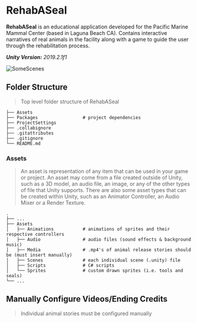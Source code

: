 

# RehabASeal
**RehabASeal** is an educational application developed for the Pacific Marine Mammal Center (based in Laguna Beach CA). Contains interactive narratives of real animals in the facility along with a game to guide the user through the rehabilitation process.

***Unity Version:** 2019.2.1f1* 

![SomeScenes](https://user-images.githubusercontent.com/29055643/70387757-7ecdfc80-19c2-11ea-985a-db4041a103fa.png)

## Folder Structure 
> Top level folder structure of RehabASeal

    ├── Assets                    
    ├── Packages                 # project dependencies
    ├── ProjectSettings           
    ├── .collabignore             
    ├── .gitattributes
    ├── .gitignore
    └── README.md
   
### Assets
>An asset is representation of any item that can be used in your game or project. An asset may come from a file created outside of Unity, such as a 3D model, an audio file, an image, or any of the other types of file that Unity supports. There are also some asset types that can be created within Unity, such as an Animator Controller, an Audio Mixer or a Render Texture.

    .
    ├── ...
    ├── Assets                    
    │   ├── Animations           # animations of sprites and their respective controllers
    │   ├── Audio                # audio files (sound effects & background music)
    │   ├── Media                # .mp4's of animal release stories should be (must insert manually)
    │   ├── Scenes               # each individual scene (.unity) file     
    │   ├── Scripts              # C# scripts                
    │   └── Sprites              # custom drawn sprites (i.e. tools and seals)
    └── ...  



## Manually Configure Videos/Ending Credits 
> Individual animal stories must be configured manually 
